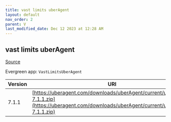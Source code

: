 ```yaml
---
title: vast limits uberAgent
layout: default
nav_order: 2
parent: V
last_modified_date: Dec 12 2023 at 12:28 AM
---
```


## vast limits uberAgent

[Source](https://uberagent.com/)

Evergreen app: `VastLimitsUberAgent`

| Version | URI                                                                                                                                            |
| ------- | ---------------------------------------------------------------------------------------------------------------------------------------------- |
| 7.1.1   | [https://uberagent.com/downloads/uberAgent/current/uberAgent-7.1.1.zip](https://uberagent.com/downloads/uberAgent/current/uberAgent-7.1.1.zip) |
